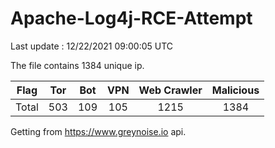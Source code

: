 
# Apache-Log4j-RCE-Attempt

Last update : 12/22/2021 09:00:05 UTC

The file contains 1384 unique ip.

| Flag | Tor | Bot | VPN | Web Crawler | Malicious |
| :-:  | :-: | :-: | :-: | :-:         | :-:       |
| Total| 503  | 109  | 105  | 1215          | 1384        |

Getting from https://www.greynoise.io api.